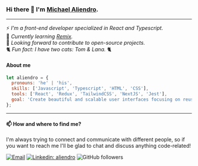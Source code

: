 ### Hi there 👋 I'm [Michael Aliendro](https://aliendro.com). 

---

⚡ *I'm a front-end developer specialized in React and Typescript.*  
🌱 *Currently learning [Remix](https://remix.run/).*  
🔭 *Looking forward to contribute to open-source projects.*  
🐈 *Fun fact: I have two cats: Tom & Lana.* 🐈


#### About me

```js
let aliendro = {
  pronouns: 'he' | 'his',
  skills: ['Javascript', 'Typescript', 'HTML', 'CSS'],
  tools: ['React', 'Redux', 'TailwindCSS', 'NextJS', 'Jest'],
  goal: 'Create beautiful and scalable user interfaces focusing on reusability, performance and accessibility',
};
```

---

#### 📫 How and where to find me?

I'm always trying to connect and communicate with different people, so if you want to reach me I'll be glad to chat and discuss anything code-related!

[![Email](https://img.shields.io/badge/-aliendrosw@gmail.com-red?style=flat-square&logo=Gmail&logoColor=white&link=mailto:aliendrosw@gmail.com)](mailto:aliendrosw@gmail.com)
[![Linkedin: aliendro](https://img.shields.io/badge/-aliendro-blue?style=flat-square&logo=Linkedin&logoColor=white&link=https://www.linkedin.com/in/aliendro/)](https://www.linkedin.com/in/aliendro/)
![GitHub followers](https://img.shields.io/github/followers/aliendro?style=social)
